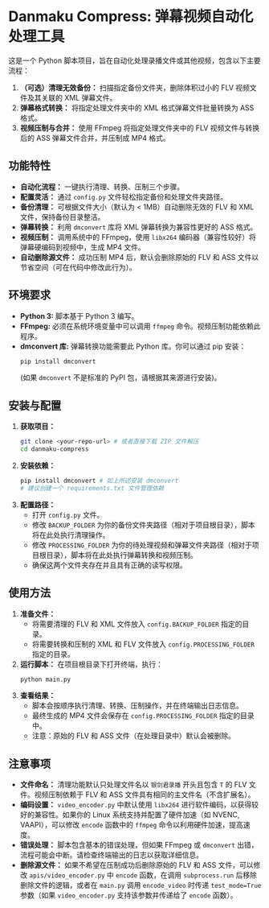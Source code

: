 # Danmaku Compress: 弹幕视频自动化处理工具

这是一个 Python 脚本项目，旨在自动化处理录播文件或其他视频，包含以下主要流程：

1.  **（可选）清理无效备份：** 扫描指定备份文件夹，删除体积过小的 FLV 视频文件及其关联的 XML 弹幕文件。
2.  **弹幕格式转换：** 将指定处理文件夹中的 XML 格式弹幕文件批量转换为 ASS 格式。
3.  **视频压制与合并：** 使用 FFmpeg 将指定处理文件夹中的 FLV 视频文件与转换后的 ASS 弹幕文件合并，并压制成 MP4 格式。

## 功能特性

*   **自动化流程：** 一键执行清理、转换、压制三个步骤。
*   **配置灵活：** 通过 `config.py` 文件轻松指定备份和处理文件夹路径。
*   **备份清理：** 可根据文件大小（默认为 < 1MB）自动删除无效的 FLV 和 XML 文件，保持备份目录整洁。
*   **弹幕转换：** 利用 `dmconvert` 库将 XML 弹幕转换为兼容性更好的 ASS 格式。
*   **视频压制：** 调用系统中的 FFmpeg，使用 `libx264` 编码器（兼容性较好）将弹幕硬编码到视频中，生成 MP4 文件。
*   **自动删除源文件：** 成功压制 MP4 后，默认会删除原始的 FLV 和 ASS 文件以节省空间（可在代码中修改此行为）。

## 环境要求

*   **Python 3:** 脚本基于 Python 3 编写。
*   **FFmpeg:** 必须在系统环境变量中可以调用 `ffmpeg` 命令。视频压制功能依赖此程序。
*   **dmconvert 库:** 弹幕转换功能需要此 Python 库。你可以通过 pip 安装：
    ```bash
    pip install dmconvert 
    ```
    (如果 `dmconvert` 不是标准的 PyPI 包，请根据其来源进行安装)。

## 安装与配置

1.  **获取项目：**
    ```bash
    git clone <your-repo-url> # 或者直接下载 ZIP 文件解压
    cd danmaku-compress
    ```
2.  **安装依赖：**
    ```bash
    pip install dmconvert # 如上所述安装 dmconvert
    # 建议创建一个 requirements.txt 文件管理依赖
    ```
3.  **配置路径：**
    *   打开 `config.py` 文件。
    *   修改 `BACKUP_FOLDER` 为你的备份文件夹路径（相对于项目根目录），脚本将在此处执行清理操作。
    *   修改 `PROCESSING_FOLDER` 为你的待处理视频和弹幕文件夹路径（相对于项目根目录），脚本将在此处执行弹幕转换和视频压制。
    *   确保这两个文件夹存在并且具有正确的读写权限。

## 使用方法

1.  **准备文件：**
    *   将需要清理的 FLV 和 XML 文件放入 `config.BACKUP_FOLDER` 指定的目录。
    *   将需要转换和压制的 XML 和 FLV 文件放入 `config.PROCESSING_FOLDER` 指定的目录。
2.  **运行脚本：**
    在项目根目录下打开终端，执行：
    ```bash
    python main.py
    ```
3.  **查看结果：**
    *   脚本会按顺序执行清理、转换、压制操作，并在终端输出日志信息。
    *   最终生成的 MP4 文件会保存在 `config.PROCESSING_FOLDER` 指定的目录中。
    *   注意：原始的 FLV 和 ASS 文件（在处理目录中）默认会被删除。

## 注意事项

*   **文件命名：** 清理功能默认只处理文件名以 `银剑君录播` 开头且包含 `T` 的 FLV 文件。视频压制依赖于 FLV 和 ASS 文件具有相同的主文件名（不含扩展名）。
*   **编码设置：** `video_encoder.py` 中默认使用 `libx264` 进行软件编码，以获得较好的兼容性。如果你的 Linux 系统支持并配置了硬件加速（如 NVENC, VAAPI），可以修改 `encode` 函数中的 `ffmpeg` 命令以利用硬件加速，提高速度。
*   **错误处理：** 脚本包含基本的错误处理，但如果 FFmpeg 或 `dmconvert` 出错，流程可能会中断。请检查终端输出的日志以获取详细信息。
*   **删除源文件：** 如果不希望在压制成功后删除原始的 FLV 和 ASS 文件，可以修改 `apis/video_encoder.py` 中 `encode` 函数，在调用 `subprocess.run` 后移除删除文件的逻辑，或者在 `main.py` 调用 `encode_video` 时传递 `test_mode=True` 参数（如果 `video_encoder.py` 支持该参数并传递给了 `encode` 函数）。
